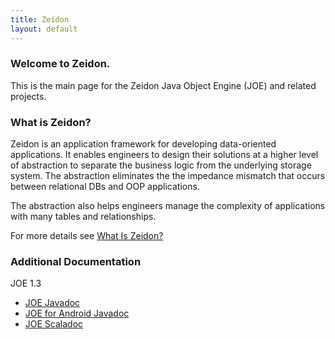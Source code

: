 ```yaml
---
title: Zeidon
layout: default
---
```


### Welcome to Zeidon.
This is the main page for the Zeidon Java Object Engine (JOE) and related projects.

### What is Zeidon?
Zeidon is an application framework for developing data-oriented applications.  It enables engineers to design their solutions at a higher level of abstraction to separate the business logic from the underlying storage system.  The abstraction eliminates the the impedance mismatch that occurs between relational DBs and OOP applications.

The abstraction also helps engineers manage the complexity of applications with many tables and relationships.

For more details see [What Is Zeidon?](WhatIsZeidon.html)

### Additional Documentation
JOE 1.3

* [JOE Javadoc](http://deegc.github.io/zeidon-joe/javadoc/1.3/joe/)
* [JOE for Android Javadoc](javadoc/1.2/android/)
* [JOE Scaladoc](http://deegc.github.io/zeidon-joe/javadoc/1.3/scala/)


